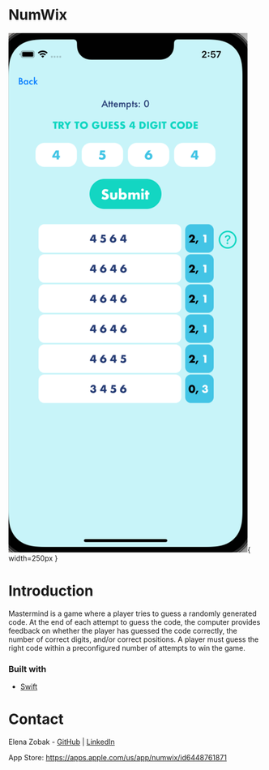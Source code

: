 # NumWix

![Logo](./masterMind/Assets.xcassets/Screenshot-2.imageset/Screenshot-2.png){ width=250px }



# Introduction

Mastermind is a game where a player tries to guess a randomly generated code. At the end of each attempt to guess the code, the computer provides feedback on whether the player has guessed the code correctly, the number of correct digits, and/or correct positions. A player must guess the right code within a preconfigured number of attempts to win the game.

### Built with

- [Swift](https://www.swift.org/)


# Contact

Elena Zobak - [GitHub](https://github.com/elenazobak) | [LinkedIn](https://www.linkedin.com/in/elenazobak/)

App Store: https://apps.apple.com/us/app/numwix/id6448761871


